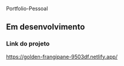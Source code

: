 Portfolio-Pessoal

## Em desenvolvimento

### Link do projeto
https://golden-frangipane-9503df.netlify.app/

